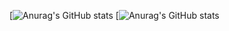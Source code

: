 [![Anurag's GitHub stats](https://github-readme-stats.vercel.app/api/top-langs?username=ChungHsuanChen&hide=php&show_icons=true&theme=dark&layout=compact)
[![Anurag's GitHub stats](https://github-readme-stats.vercel.app/api?username=ChungHsuanChen&show_icons=true&theme=radical)
